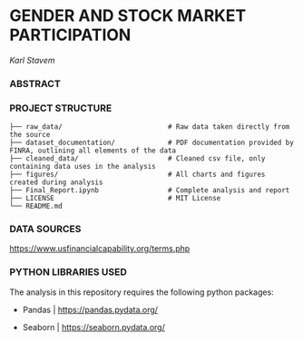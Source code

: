 # GENDER AND STOCK MARKET PARTICIPATION
_Karl Stavem_

### ABSTRACT

### PROJECT STRUCTURE

    ├── raw_data/                          # Raw data taken directly from the source
    ├── dataset_documentation/             # PDF documentation provided by FINRA, outlining all elements of the data
    ├── cleaned_data/                      # Cleaned csv file, only containing data uses in the analysis
    ├── figures/                           # All charts and figures created during analysis
    ├── Final_Report.ipynb                 # Complete analysis and report
    ├── LICENSE                            # MIT License
    └── README.md

### DATA SOURCES


https://www.usfinancialcapability.org/terms.php


### PYTHON LIBRARIES USED
The analysis in this repository requires the following python packages:

* Pandas
|  https://pandas.pydata.org/

* Seaborn
| https://seaborn.pydata.org/  

